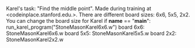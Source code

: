 Karel's task: "Find the middle point".
Made during training at <codeinplace.stanford.edu.>.
There are different board sizes: 6x6, 5x5, 2x2.    
You can change the board size for Karel 
     if __name__ == "__main__":
         run_karel_program("StoneMasonKarel6x6.w")
board 6x6: StoneMasonKarel6x6.w
board 5x5: StoneMasonKarel5x5.w
board 2x2: StoneMasonKarel2x2.w
